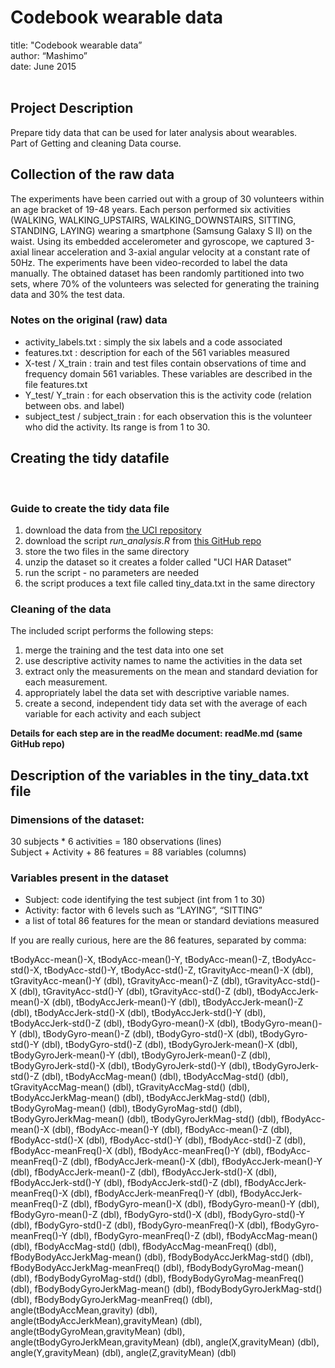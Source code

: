 Codebook wearable data
======================
title: "Codebook wearable data”  
author: “Mashimo”  
date: June 2015  
 
## Project Description
 Prepare tidy data that can be used for later analysis about wearables.  
 Part of Getting and cleaning Data course.
 
## Collection of the raw data
The experiments have been carried out with a group of 30 volunteers within an age bracket of 19-48 years. 
Each person performed six activities (WALKING, WALKING_UPSTAIRS, WALKING_DOWNSTAIRS, SITTING, STANDING, LAYING) wearing a smartphone (Samsung Galaxy S II) on the waist. 
Using its embedded accelerometer and gyroscope, we captured 3-axial linear acceleration and 3-axial angular velocity at a constant rate of 50Hz. 
The experiments have been video-recorded to label the data manually. 
The obtained dataset has been randomly partitioned into two sets, where 70% of the volunteers was selected for generating the training data and 30% the test data. 
 
### Notes on the original (raw) data 
* activity_labels.txt : simply the six labels and a code associated
* features.txt : description for each of the 561 variables measured
* X-test  / X_train : train and test files contain observations of time and frequency domain 561 variables. 
These variables are described in the file features.txt
* Y_test/ Y_train : for each observation this is the activity code (relation between obs. and label)
* subject_test / subject_train : for each observation this is the volunteer who did the activity. 
Its range is from 1 to 30.  

## Creating the tidy datafile
 
### Guide to create the tidy data file
1. download the data from [the UCI repository](https://d396qusza40orc.cloudfront.net/getdata%2Fprojectfiles%2FUCI%20HAR%20Dataset.zip)
2. download the script *run_analysis.R* from [this GitHub repo](https://github.com/Mashimo/JHU-DataScience-TidyData)
3. store the two files in the same directory
4. unzip the dataset so it creates a folder called "UCI HAR Dataset”
5. run the script - no parameters are needed
6. the script produces a text file called tiny_data.txt in the same directory  


### Cleaning of the data
The included script performs the following steps:  
1. merge the training and the test data into one set
2. use descriptive activity names to name the activities in the data set
3. extract only the measurements on the mean and standard deviation for each measurement. 
4. appropriately label the data set with descriptive variable names. 
5. create a second, independent tidy data set with the average of each variable for each activity and each subject

**Details for each step are in the readMe document:  readMe.md  (same GitHub repo)**
 
## Description of the variables in the tiny_data.txt file
### Dimensions of the dataset:  
   30 subjects * 6 activities = 180 observations (lines)  
   Subject + Activity + 86 features = 88 variables (columns) 
### Variables present in the dataset  
* Subject: code identifying the test subject (int from 1 to 30)
* Activity: factor with 6 levels such as “LAYING”, “SITTING”
* a list of total 86 features for the mean or standard deviations measured

If you are really curious, here are the 86 features, separated by comma:

tBodyAcc-mean()-X, tBodyAcc-mean()-Y, tBodyAcc-mean()-Z, tBodyAcc-std()-X, tBodyAcc-std()-Y,
 tBodyAcc-std()-Z, tGravityAcc-mean()-X (dbl), tGravityAcc-mean()-Y (dbl), tGravityAcc-mean()-Z (dbl), tGravityAcc-std()-X (dbl), tGravityAcc-std()-Y (dbl), tGravityAcc-std()-Z (dbl), tBodyAccJerk-mean()-X (dbl), tBodyAccJerk-mean()-Y (dbl),
  tBodyAccJerk-mean()-Z (dbl), tBodyAccJerk-std()-X (dbl), tBodyAccJerk-std()-Y (dbl), tBodyAccJerk-std()-Z (dbl),
  tBodyGyro-mean()-X (dbl), tBodyGyro-mean()-Y (dbl), tBodyGyro-mean()-Z (dbl), tBodyGyro-std()-X (dbl), tBodyGyro-std()-Y
  (dbl), tBodyGyro-std()-Z (dbl), tBodyGyroJerk-mean()-X (dbl), tBodyGyroJerk-mean()-Y (dbl), tBodyGyroJerk-mean()-Z (dbl),
  tBodyGyroJerk-std()-X (dbl), tBodyGyroJerk-std()-Y (dbl), tBodyGyroJerk-std()-Z (dbl), tBodyAccMag-mean() (dbl),
  tBodyAccMag-std() (dbl), tGravityAccMag-mean() (dbl), tGravityAccMag-std() (dbl), tBodyAccJerkMag-mean() (dbl),
  tBodyAccJerkMag-std() (dbl), tBodyGyroMag-mean() (dbl), tBodyGyroMag-std() (dbl), tBodyGyroJerkMag-mean() (dbl),
  tBodyGyroJerkMag-std() (dbl), fBodyAcc-mean()-X (dbl), fBodyAcc-mean()-Y (dbl), fBodyAcc-mean()-Z (dbl), fBodyAcc-std()-X
  (dbl), fBodyAcc-std()-Y (dbl), fBodyAcc-std()-Z (dbl), fBodyAcc-meanFreq()-X (dbl), fBodyAcc-meanFreq()-Y (dbl),
  fBodyAcc-meanFreq()-Z (dbl), fBodyAccJerk-mean()-X (dbl), fBodyAccJerk-mean()-Y (dbl), fBodyAccJerk-mean()-Z (dbl),
  fBodyAccJerk-std()-X (dbl), fBodyAccJerk-std()-Y (dbl), fBodyAccJerk-std()-Z (dbl), fBodyAccJerk-meanFreq()-X (dbl),
  fBodyAccJerk-meanFreq()-Y (dbl), fBodyAccJerk-meanFreq()-Z (dbl), fBodyGyro-mean()-X (dbl), fBodyGyro-mean()-Y (dbl),
  fBodyGyro-mean()-Z (dbl), fBodyGyro-std()-X (dbl), fBodyGyro-std()-Y (dbl), fBodyGyro-std()-Z (dbl), fBodyGyro-meanFreq()-X
  (dbl), fBodyGyro-meanFreq()-Y (dbl), fBodyGyro-meanFreq()-Z (dbl), fBodyAccMag-mean() (dbl), fBodyAccMag-std() (dbl),
  fBodyAccMag-meanFreq() (dbl), fBodyBodyAccJerkMag-mean() (dbl), fBodyBodyAccJerkMag-std() (dbl),
  fBodyBodyAccJerkMag-meanFreq() (dbl), fBodyBodyGyroMag-mean() (dbl), fBodyBodyGyroMag-std() (dbl),
  fBodyBodyGyroMag-meanFreq() (dbl), fBodyBodyGyroJerkMag-mean() (dbl), fBodyBodyGyroJerkMag-std() (dbl),
  fBodyBodyGyroJerkMag-meanFreq() (dbl), angle(tBodyAccMean,gravity) (dbl), angle(tBodyAccJerkMean),gravityMean) (dbl),
  angle(tBodyGyroMean,gravityMean) (dbl), angle(tBodyGyroJerkMean,gravityMean) (dbl), angle(X,gravityMean) (dbl),
  angle(Y,gravityMean) (dbl), angle(Z,gravityMean) (dbl)
